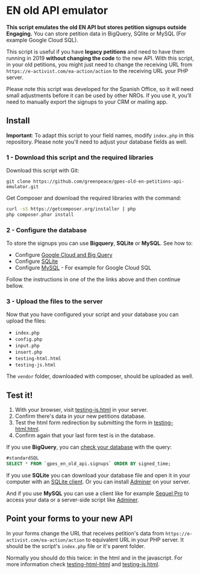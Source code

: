 # EN old API emulator

**This script emulates the old EN API but stores petition signups outside Engaging.** You can store petition data in BigQuery, SQlite or MySQL (For example Google Cloud SQL).

This script is useful if you have **legacy petitions** and need to have them running in 2019 **without changing the code** to the new API.  With this script, in your old petitions, you might just need to change the receiving URL from `https://e-activist.com/ea-action/action` to the receiving URL your PHP server. 

Please note this script was developed for the Spanish Office, so it will need small adjustments before it can be used by other NROs. If you use it, you’ll need to manually export the signups to your CRM or mailing app. 

## Install

**Important**: To adapt this script to your field names, modify `index.php` in this repository. Please note you'll need to adjust your database fields as well.

### 1 - Download this script and the required libraries

Download this script with Git:

`git clone https://github.com/greenpeace/gpes-old-en-petitions-api-emulator.git`

Get Composer and download the required libraries with the command:

```bash
curl -sS https://getcomposer.org/installer | php
php composer.phar install
```

### 2 - Configure the database

To store the signups you can use **Bigquery**, **SQLite** or **MySQL**. See how to:

* Configure [Google Cloud and Big Query](help/BIGQUERY.md)
* Configure [SQLite](help/SQLITE.md)
* Configure [MySQL](help/MySQL.md) - For example for Google Cloud SQL

Follow the instructions in one of the the links above and then continue bellow.

### 3 - Upload the files to the server

Now that you have configured your script and your database you can upload the files: 

* `index.php`
* `config.php`
* `input.php`
* `insert.php`
* `testing-html.html`
* `testing-js.html`

The `vendor` folder, downloaded with composer, should be uploaded as well. 

## Test it!

1. With your browser, visit [testing-js.html](testing-js.html) in your server. 
2. Confirm there's data in your new petitions database. 
3. Test the html form redirection by submitting the form in [testing-html.html](testing-html.html).
4. Confirm again that your last form test is in the database.

If you use **BigQuery**, you can [check your database](https://bigquery.cloud.google.com/) with the query:

```sql
#standardSQL
SELECT * FROM `gpes_en_old_api.signups` ORDER BY signed_time;
```

If you use **SQLite** you can download your database file and open it in your computer with an [SQLite client](http://sqlitebrowser.org/). Or you can install [Adminer](https://www.adminer.org/en/) on your server.

And if you use **MySQL** you can use a client like for example [Sequel Pro](https://www.sequelpro.com/) to access your data or a server-side script like [Adminer](https://www.adminer.org/en/).

## Point your forms to your new API

In your forms change the URL that receives petition's data from `https://e-activist.com/ea-action/action` to equivalent URL in your PHP server. It should be the script's `index.php` file or it's parent folder.

Normally you should do this twice: in the html and in the javascript. For more information check [testing-html-html](testing-html-html) and [testing-js.html](testing-js.html).